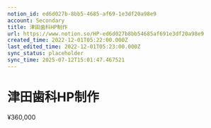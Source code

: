 ```yaml
---
notion_id: ed6d027b-8bb5-4685-af69-1e3df20a98e9
account: Secondary
title: 津田歯科HP制作
url: https://www.notion.so/HP-ed6d027b8bb54685af691e3df20a98e9
created_time: 2022-12-01T05:22:00.000Z
last_edited_time: 2022-12-01T05:23:00.000Z
sync_status: placeholder
sync_time: 2025-07-12T15:01:47.467521
---
```

# 津田歯科HP制作

¥360,000